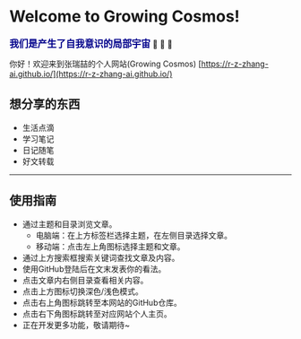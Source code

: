 # Welcome to Growing Cosmos!

<span style="color: darkblue; font-weight: bold; font-size: 1.2em;">我们是产生了自我意识的局部宇宙</span> :star2: :star2: :star2:

你好！欢迎来到张瑞喆的个人网站(Growing Cosmos) [https://r-z-zhang-ai.github.io/](https://r-z-zhang-ai.github.io/)


## 想分享的东西
- 生活点滴
- 学习笔记
- 日记随笔
- 好文转载

---

## 使用指南
- 通过主题和目录浏览文章。
    - 电脑端：在上方标签栏选择主题，在左侧目录选择文章。
    - 移动端：点击左上角图标选择主题和文章。
- 通过上方搜索框搜索关键词查找文章及内容。
- 使用GitHub登陆后在文末发表你的看法。
- 点击文章内右侧目录查看相关内容。
- 点击上方图标切换深色/浅色模式。
- 点击右上角图标跳转至本网站的GitHub仓库。
- 点击右下角图标跳转至对应网站个人主页。
- 正在开发更多功能，敬请期待~

<script src="https://giscus.app/client.js"
        data-repo="r-z-zhang-AI/r-z-zhang-AI.github.io"
        data-repo-id="R_kgDONN6JTg"
        data-category="General"
        data-category-id="DIC_kwDONN6JTs4CkfL9"
        data-mapping="pathname"
        data-strict="0"
        data-reactions-enabled="1"
        data-emit-metadata="1"
        data-input-position="bottom"
        data-theme="preferred_color_scheme"
        data-lang="zh-CN"
        crossorigin="anonymous"
        async>
</script>
